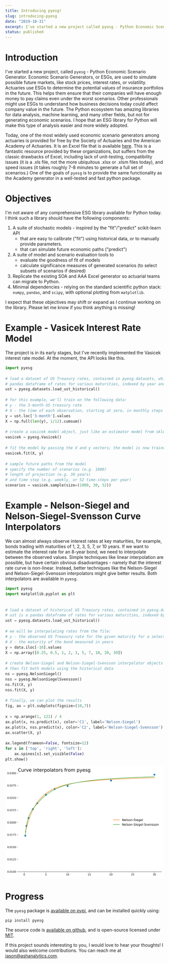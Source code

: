 ```yaml
---
title: Introducing pyesg!
slug: introducing-pyesg
date: "2019-10-31"
excerpt: I've started a new project called pyesg - Python Economic Scenario Generator. Economic Scenario Generators, or ESGs, are used to simulate possible future markets, like stock prices, interest rates, or volatility. Actuaries use ESGs to determine the potential values of insurance portfolios in the future. This helps them ensure that their companies will have enough money to pay claims even under the worst scenarios. Other professionals might use ESGs to understand how business decisions today could affect company value in the future. The Python ecosystem has amazing libraries for data analysis, machine learning, and many other fields, but not for generating economic scenarios. I hope that an ESG library for Python will make this type of analysis easier and more widely adopted.
status: published
---
```


# Introduction

I've started a new project, called `pyesg` - Python Economic Scenario Generator. Economic Scenario Generators, or ESGs, are used to simulate possible future markets, like stock prices, interest rates, or volatility. Actuaries use ESGs to determine the potential values of insurance portfolios in the future. This helps them ensure that their companies will have enough money to pay claims even under the worst scenarios. Other professionals might use ESGs to understand how business decisions today could affect company value in the future. The Python ecosystem has amazing libraries for data analysis, machine learning, and many other fields, but not for generating economic scenarios. I hope that an ESG library for Python will make this type of analysis easier and more widely adopted.

Today, one of the most widely used economic scenario generators among actuaries is provided for free by the Society of Actuaries and the American Academy of Actuaries. It is an Excel file that is available <a href="https://www.soa.org/resources/tables-calcs-tools/research-scenario/">here</a>. This is a fantastic resource provided by these organizations, but suffers from the classic drawbacks of Excel, including lack of unit-testing, compatibility issues (it is a .xls file, not the more ubiquitous .xlsx or .xlsm files today), and speed issues (it takes roughly 7-8 minutes to generate a full set of scenarios.) One of the goals of `pyesg` is to provide the same functionality as the Academy generator in a well-tested and fast python package.

# Objectives

I'm not aware of any comprehensive ESG library available for Python today. I think such a library should have the following components:

1. A suite of stochastic models - inspired by the "fit"/"predict" scikit-learn API
   - that are easy to calibrate ("fit") using historical data, or to manually provide parameters.
   - that can simulate future economic paths ("predict")
2. A suite of model and scenario evaluation tools to
   - evaluate the goodness of fit of models
   - calculate significance measures of generated scenarios (to select subsets of scenarios if desired)
3. Replicate the existing SOA and AAA Excel generator so actuarial teams can migrate to Python.
4. Minimal dependencies - relying on the standard scientific python stack: `numpy`, `pandas`, and `scipy`, with optional plotting from `matplotlib`.

I expect that these objectives may shift or expand as I continue working on the library. Please let me know if you think anything is missing!

# Example - Vasicek Interest Rate Model

The project is in its early stages, but I've recently implemented the Vasicek interest rate model. At the moment, the API looks like this.

```python
import pyesg

# load a dataset of US Treasury rates, contained in pyesg.datasets, which is a
# pandas dataframe of rates for various maturities, indexed by year and month
ust = pyesg.datasets.load_ust_historical()

# for this example, we'll train on the following data:
# y - the 3-month US treasury rate
# X - the time of each observation, starting at zero, in monthly steps
y = ust.loc['3-month'].values
X = np.full(len(y), 1/12).cumsum()

# create a vasicek model object, just like an estimator model from sklearn
vasicek = pyesg.Vasicek()

# fit the model by passing the X and y vectors; the model is now trained
vasicek.fit(X, y)

# sample future paths from the model
# specify the number of scenarios (e.g. 1000)
# length of projection (e.g. 30 years)
# and time step (e.g. weekly, or 52 time-steps per year)
scenarios = vasicek.sample(size=(1000, 30, 52))
```

# Example - Nelson-Siegel and Nelson-Siegel-Svensson Curve Interpolators

We can almost always observe interest rates at key maturities, for example, bonds trading with maturities of 1, 2, 3, 5, 7, or 10 years. If we want to estimate the interest rate for an 8-year bond, we need to interpolate between the observed values. Simple techniques like linear interpolation are possible, but have certain obvious disadvantages - namely that the interest rate curve is non-linear. Instead, better techniques like the Nelson-Siegel and Nelson-Siegel-Svensson interpolators might give better results. Both interpolators are available in `pyesg`.

```python
import pyesg
import matplotlib.pyplot as plt


# load a dataset of historical US Treasury rates, contained in pyesg.datasets
# ust is a pandas dataframe of rates for various maturities, indexed by year and month
ust = pyesg.datasets.load_ust_historical()

# we will be interpolating rates from the file:
# y - the observed US Treasury rate for the given maturity for a select observation date
# X - the maturity of the bond measured in years
y = data.iloc[-10].values
X = np.array([0.25, 0.5, 1, 2, 3, 5, 7, 10, 20, 30])

# create Nelson-Siegel and Nelson-Siegel-Svensson interpolator objects
# then fit both models using the historical data
ns = pyesg.NelsonSiegel()
nss = pyesg.NelsonSiegelSvensson()
ns.fit(X, y)
nss.fit(X, y)

# finally, we can plot the results
fig, ax = plt.subplots(figsize=(10,7))

x = np.arange(1, 121) / 4
ax.plot(x, ns.predict(x), color='C1', label='Nelson-Siegel')
ax.plot(x, nss.predict(x), color='C2', label='Nelson-Siegel-Svensson')
ax.scatter(X, y)

ax.legend(frameon=False, fontsize=12)
for s in ['top', 'right', 'left']:
    ax.spines[s].set_visible(False)
plt.show()
```

<img src="src/assets/img/pyesg.png" />

# Progress

The `pyesg` package is <a href="https://pypi.org/project/pyesg/">available on pypi</a>, and can be installed quickly using:

```
pip install pyesg
```

The source code is <a href="https://github.com/jason-ash/pyesg">available on github</a>, and is open-source licensed under <a href="https://github.com/jason-ash/pyesg/blob/master/LICENSE">MIT</a>.

If this project sounds interesting to you, I would love to hear your thoughts! I would also welcome contributions. You can reach me at <a href="mailto:jason@ashanalytics.com">jason@ashanalytics.com</a>.
